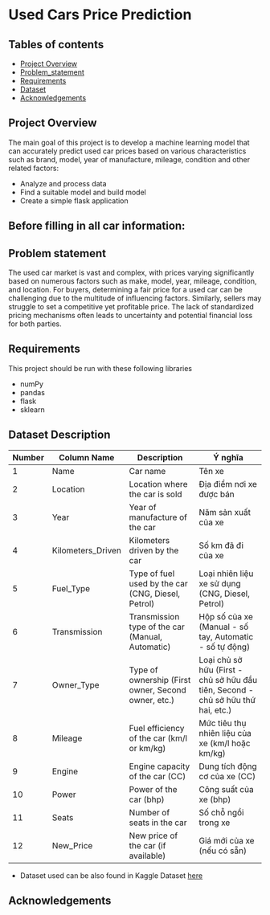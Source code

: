 # Used Cars Price Prediction
## Tables of contents
 * [Project Overview](#project-overview)
 * [Problem_statement](#problem-statement)
 * [Requirements](#requirements)
 * [Dataset](#dataset)
 * [Acknowledgements](#acknowledgements)

## Project Overview
The main goal of this project is to develop a machine learning model that can accurately predict used car prices based on various characteristics such as brand, model, year of manufacture, mileage, condition and other related factors:

- Analyze and process data 
- Find a suitable model and build model
- Create a simple flask application

  
## Before filling in all car information:
  
## Problem statement 
The used car market is vast and complex, with prices varying significantly based on numerous factors such as make, model, year, mileage, condition, and location. For buyers, determining a fair price for a used car can be challenging due to the multitude of influencing factors. Similarly, sellers may struggle to set a competitive yet profitable price. The lack of standardized pricing mechanisms often leads to uncertainty and potential financial loss for both parties.

## Requirements
This project should be run with these following libraries
- numPy
- pandas
- flask
- sklearn

## Dataset Description

| Number | Column Name          | Description                                                            | Ý nghĩa                                                   |
|--------|----------------------|------------------------------------------------------------------------|-----------------------------------------------------------|
| 1      | Name                 | Car name                                                               | Tên xe                                                    |
| 2      | Location             | Location where the car is sold                                         | Địa điểm nơi xe được bán                                  |
| 3      | Year                 | Year of manufacture of the car                                         | Năm sản xuất của xe                                       |
| 4      | Kilometers_Driven    | Kilometers driven by the car                                           | Số km đã đi của xe                                        |
| 5      | Fuel_Type            | Type of fuel used by the car (CNG, Diesel, Petrol)                     | Loại nhiên liệu xe sử dụng (CNG, Diesel, Petrol)          |
| 6      | Transmission         | Transmission type of the car (Manual, Automatic)                       | Hộp số của xe (Manual - số tay, Automatic - số tự động)   |
| 7      | Owner_Type           | Type of ownership (First owner, Second owner, etc.)                    | Loại chủ sở hữu (First - chủ sở hữu đầu tiên, Second - chủ sở hữu thứ hai, etc.) |
| 8      | Mileage              | Fuel efficiency of the car (km/l or km/kg)                             | Mức tiêu thụ nhiên liệu của xe (km/l hoặc km/kg)          |
| 9      | Engine               | Engine capacity of the car (CC)                                        | Dung tích động cơ của xe (CC)                             |
| 10     | Power                | Power of the car (bhp)                                                 | Công suất của xe (bhp)                                    |
| 11     | Seats                | Number of seats in the car                                             | Số chỗ ngồi trong xe                                      |
| 12     | New_Price            | New price of the car (if available)                                    | Giá mới của xe (nếu có sẵn)                               |

- Dataset used can be also found in Kaggle Dataset [here](https://www.kaggle.com/datasets/avikasliwal/used-cars-price-prediction)

## Acknowledgements
